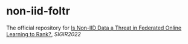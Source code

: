 # non-iid-foltr
The official repository for [Is Non-IID Data a Threat in Federated Online Learning to Rank?](https://arxiv.org/pdf/2204.09272.pdf), *SIGIR2022*
